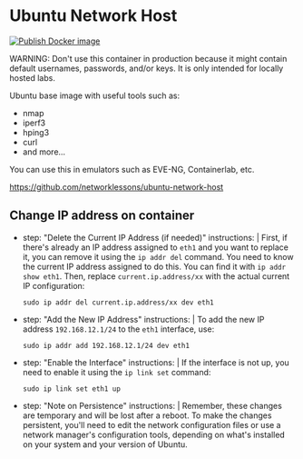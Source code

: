 # Ubuntu Network Host

[![Publish Docker image](https://github.com/networklessons/ubuntu-network-host/workflows/Publish%20Docker%20image/badge.svg?event=push)](https://github.com/networklessons/ubuntu-network-host/actions?query=workflow%3A"Publish+Docker+image")

WARNING: Don't use this container in production because it might contain default usernames, passwords, and/or keys. It is only intended for locally hosted labs.

Ubuntu base image with useful tools such as:

- nmap
- iperf3
- hping3
- curl
- and more...

You can use this in emulators such as EVE-NG, Containerlab, etc.

https://github.com/networklessons/ubuntu-network-host

## Change IP address on container

- step: "Delete the Current IP Address (if needed)"
instructions: |
    First, if there's already an IP address assigned to `eth1` and you want to replace it, you can remove it using the `ip addr del` command. You need to know the current IP address assigned to do this. You can find it with `ip addr show eth1`. Then, replace `current.ip.address/xx` with the actual current IP configuration:
    ```
    sudo ip addr del current.ip.address/xx dev eth1
    ```

- step: "Add the New IP Address"
instructions: |
    To add the new IP address `192.168.12.1/24` to the `eth1` interface, use:
    ```
    sudo ip addr add 192.168.12.1/24 dev eth1
    ```

- step: "Enable the Interface"
instructions: |
    If the interface is not up, you need to enable it using the `ip link set` command:
    ```
    sudo ip link set eth1 up
    ```

- step: "Note on Persistence"
instructions: |
    Remember, these changes are temporary and will be lost after a reboot. To make the changes persistent, you'll need to edit the network configuration files or use a network manager's configuration tools, depending on what's installed on your system and your version of Ubuntu.
